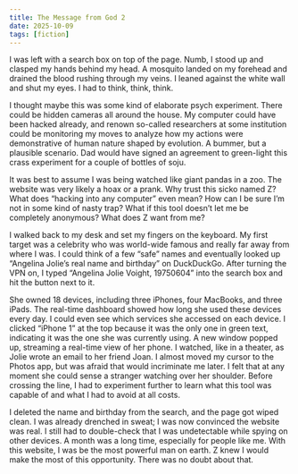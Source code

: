```yaml
---
title: The Message from God 2
date: 2025-10-09
tags: [fiction]
---
```


I was left with a search box on top of the page. Numb, I stood up and clasped my hands behind my head. A mosquito landed on my forehead and drained the blood rushing through my veins. I leaned against the white wall and shut my eyes. I had to think, think, think.

I thought maybe this was some kind of elaborate psych experiment. There could be hidden cameras all around the house. My computer could have been hacked already, and renown so-called researchers at some institution could be monitoring my moves to analyze how my actions were demonstrative of human nature shaped by evolution. A bummer, but a plausible scenario. Dad would have signed an agreement to green-light this crass experiment for a couple of bottles of soju.

It was best to assume I was being watched like giant pandas in a zoo. The website was very likely a hoax or a prank. Why trust this sicko named Z? What does “hacking into any computer” even mean? How can I be sure I’m not in some kind of nasty trap? What if this tool doesn’t let me be completely anonymous? What does Z want from me?

I walked back to my desk and set my fingers on the keyboard. My first target was a celebrity who was world-wide famous and really far away from where I was. I could think of a few “safe” names and eventually looked up “Angelina Jolie’s real name and birthday” on DuckDuckGo. After turning the VPN on, I typed “Angelina Jolie Voight, 19750604” into the search box and hit the button next to it.

She owned 18 devices, including three iPhones, four MacBooks, and three iPads. The real-time dashboard showed how long she used these devices every day. I could even see which services she accessed on each device. I clicked “iPhone 1” at the top because it was the only one in green text, indicating it was the one she was currently using. A new window popped up, streaming a real-time view of her phone. I watched, like in a theater, as Jolie wrote an email to her friend Joan. I almost moved my cursor to the Photos app, but was afraid that would incriminate me later. I felt that at any moment she could sense a stranger watching over her shoulder. Before crossing the line, I had to experiment further to learn what this tool was capable of and what I had to avoid at all costs. 

I deleted the name and birthday from the search, and the page got wiped clean. I was already drenched in sweat; I was now convinced the website was real. I still had to double-check that I was undetectable while spying on other devices. A month was a long time, especially for people like me. With this website, I was be the most powerful man on earth. Z knew I would make the most of this opportunity. There was no doubt about that.